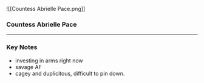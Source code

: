 
![[Countess Abrielle Pace.png]]

### Countess Abrielle Pace

---

### Key Notes
- investing in arms right now
- savage AF
- cagey and duplicitous, difficult to pin down.